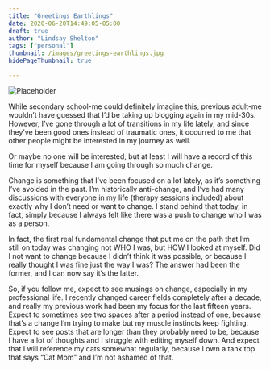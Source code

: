 ```yaml
---
title: "Greetings Earthlings"
date: 2020-06-20T14:49:05-05:00
draft: true
author: "Lindsay Shelton"
tags: ["personal"]
thumbnail: /images/greetings-earthlings.jpg
hidePageThumbnail: true

---
```


![Placeholder](/images/greetings-earthlings.jpg)

While secondary school-me could definitely imagine this, previous adult-me wouldn’t have guessed that I’d be taking up blogging again in my mid-30s. However, I’ve gone through a lot of transitions in my life lately, and since they’ve been good ones instead of traumatic ones, it occurred to me that other people might be interested in my journey as well.

Or maybe no one will be interested, but at least I will have a record of this time for myself because I am going through so much change.

Change is something that I’ve been focused on a lot lately, as it’s something I’ve avoided in the past. I’m historically anti-change, and I’ve had many discussions with everyone in my life (therapy sessions included) about exactly why I don’t need or want to change. I stand behind that today, in fact, simply because I always felt like there was a push to change who I was as a person.

In fact, the first real fundamental change that put me on the path that I’m still on today was changing not WHO I was, but HOW I looked at myself. Did I not want to change because I didn’t think it was possible, or because I really thought I was fine just the way I was? The answer had been the former, and I can now say it’s the latter.

So, if you follow me, expect to see musings on change, especially in my professional life. I recently changed career fields completely after a decade, and really my previous work had been my focus for the last fifteen years. Expect to sometimes see two spaces after a period instead of one, because that’s a change I’m trying to make but my muscle instincts keep fighting. Expect to see posts that are longer than they probably need to be, because I have a lot of thoughts and I struggle with editing myself down. And expect that I will reference my cats somewhat regularly, because I own a tank top that says “Cat Mom” and I’m not ashamed of that.